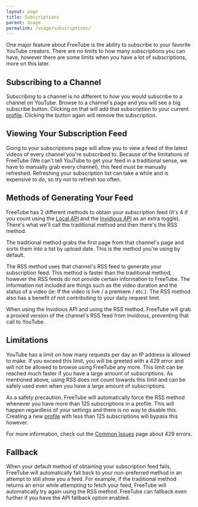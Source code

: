 ```yaml
---
layout: page
title: Subscriptions
parent: Usage
permalink: /usage/subscriptions/
---
```


One major feature about FreeTube is the ability to subscribe to your favorite YouTube creators.
There are no limits to how many subscriptions you can have, however there are some limits when you have a lot of subscriptions, more on this later.

## Subscribing to a Channel

Subscribing to a channel is no different to how you would subscribe to a channel on YouTube. Browse to a channel's page and you will see a big subscribe button. Clicking on that will add that subscription to your current [profile](/usage/profiles). Clicking the button again will remove the subscription.

## Viewing Your Subscription Feed

Going to your subscriptions page will allow you to view a feed of the latest videos of every channel you're subscribed to. Because of the limitations of FreeTube (We can't tell YouTube to get your feed in a traditional sense, we have to manually grab every channel), this feed must be manually refreshed. Refreshing your subscription list can take a while and is expensive to do, so try not to refresh too often.

## Methods of Generating Your Feed

FreeTube has 2 different methods to obtain your subscription feed (It's 4 if you count using the [Local API](/usage/local-api) and the [Invidious API](/usage/invidious-api) as an extra toggle). There's what we'll call the traditional method and then there's the RSS method.

The traditional method grabs the first page from that channel's page and sorts them into a list by upload date. This is the method you're using by default.

The RSS method uses that channel's RSS feed to generate your subscription feed. This method is faster than the traditional method, however the RSS feeds do not provide certain information to FreeTube. The information not included are things such as the video duration and the status of a video (ie: If the video is live / a premiere / etc.). The RSS method also has a benefit of not contributing to your daily request limit.

When using the Invidious API and using the RSS method, FreeTube will grab a proxied version of the channel's RSS feed from Invidious, preventing that call to YouTube.

## Limitations

YouTube has a limit on how many requests per day an IP address is allowed to make. If you exceed this limit, you will be greeted with a 429 error and will not be allowed to browse using FreeTube any more. This limit can be reached much faster if you have a large amount of subscriptions. As mentioned above, using RSS does not count towards this limit and can be safely used even when you have a large amount of subscriptions.

As a safety precaution, FreeTube will automatically force the RSS method whenever you have more than 125 subscriptions in a profile. This will happen regardless of your settings and there is no way to disable this. Creating a new [profile](/usage/profiles) with less than 125 subscriptions will bypass this however.

For more information, check out the [Common Issues](/usage/common-issues) page about 429 errors.

## Fallback

When your default method of obtaining your subscription feed fails, FreeTube will automatically fall back to your non-preferred method in an attempt to still show you a feed. For example, if the traditional method returns an error while attempting to fetch your feed, FreeTube will automatically try again using the RSS method. FreeTube can fallback even further if you have the API fallback option enabled.
